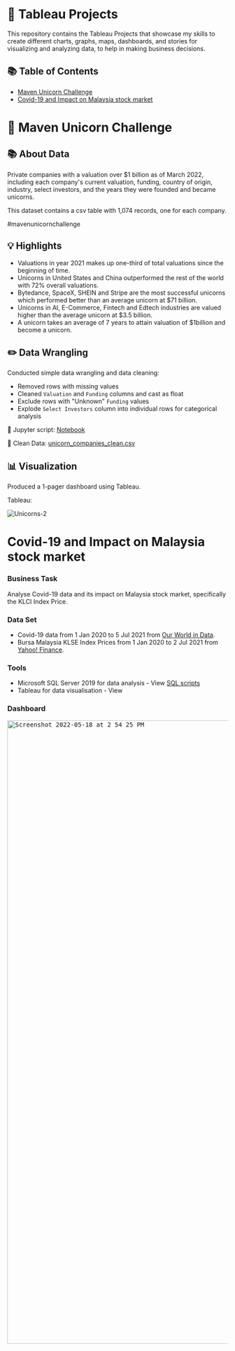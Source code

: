 # 🍔 Tableau Projects

This repository contains the Tableau Projects that showcase my skills to create different charts, graphs, maps, dashboards, and stories for visualizing and analyzing data, to help in making business decisions. 

## 📚 Table of Contents
- [Maven Unicorn Challenge](#-maven-unicorn-challenge)
- [Covid-19 and Impact on Malaysia stock market](#covid-19-and-impact-on-malaysia-stock-market)


# 🦄 Maven Unicorn Challenge

## 📚 About Data

Private companies with a valuation over $1 billion as of March 2022, including each company's current valuation, funding, country of origin, industry, select investors, and the years they were founded and became unicorns.

This dataset contains a csv table with 1,074 records, one for each company.

#mavenunicornchallenge

## 💡 Highlights

- Valuations in year 2021 makes up one-third of total valuations since the beginning of time.
- Unicorns in United States and China outperformed the rest of the world with 72% overall valuations.
- Bytedance, SpaceX, SHEIN and Stripe are the most successful unicorns which performed better than an average unicorn at $71 billion.
- Unicorns in AI, E-Commerce, Fintech and Edtech industries are valued higher than the average unicorn at $3.5 billion. 
- A unicorn takes an average of 7 years to attain valuation of $1billion and become a unicorn.

## ✏️ Data Wrangling

Conducted simple data wrangling and data cleaning:
- Removed rows with missing values
- Cleaned `Valuation` and `Funding` columns and cast as float
- Exclude rows with "Unknown" `Funding` values
- Explode `Select Investors` column into individual rows for categorical analysis

📍 Jupyter script: [Notebook](https://github.com/Kumudkohli/Tableau/blob/main/Maven%20Unicorn%20Challenge/Maven%20Unicorn%20Companies%20-%20Data%20Wrangling.ipynb)

📍 Clean Data: [unicorn_companies_clean.csv](https://github.com/Kumudkohli/Tableau/blob/main/Maven%20Unicorn%20Challenge/unicorn_companies_clean.csv)

## 📊 Visualization

Produced a 1-pager dashboard using Tableau.

Tableau: 

![Unicorns-2](https://user-images.githubusercontent.com/81607668/164443885-986bf154-9884-4312-b7cd-a1e128ee24b2.png)


# Covid-19 and Impact on Malaysia stock market

### Business Task
Analyse Covid-19 data and its impact on Malaysia stock market, specifically the KLCI Index Price.

### Data Set
- Covid-19 data from 1 Jan 2020 to 5 Jul 2021 from [Our World in Data](https://ourworldindata.org/covid-deaths).
- Bursa Malaysia KLSE Index Prices from 1 Jan 2020 to 2 Jul 2021 from [Yahoo! Finance](https://finance.yahoo.com/quote/%5EKLSE?p=%5EKLSE).

### Tools
- Microsoft SQL Server 2019 for data analysis - View [SQL scripts](https://github.com/Kumudkohli/Tableau/blob/main/Covid-19%20and%20Impact%20on%20Malaysia%20stock%20market/SQLQuery3.sql)
- Tableau for data visualisation - View

### Dashboard

<kbd><img width="1425" alt="Screenshot 2022-05-18 at 2 54 25 PM" src="https://user-images.githubusercontent.com/81607668/168976440-2a4ceb9f-2459-4b44-91eb-c31e6c526393.png"></kbd>


